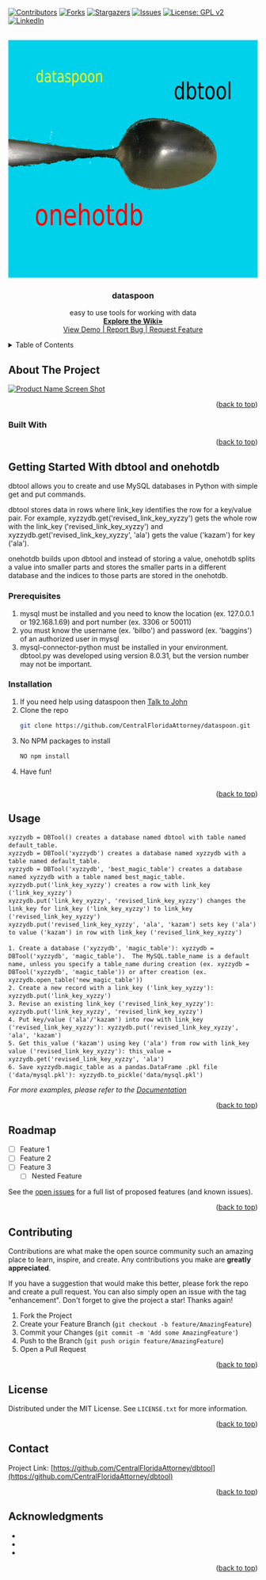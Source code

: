 <!-- Improved compatibility of back to top link: See: https://github.com/othneildrew/Best-README-Template/pull/73 -->
<a name="readme-top"></a>
<!--
*** Thanks for checking out the Best-README-Template. If you have a suggestion
*** that would make this better, please fork the repo and create a pull request
*** or simply open an issue with the tag "enhancement".
*** Don't forget to give the project a star!
*** Thanks again! Now go create something AMAZING! :D
-->



<!-- PROJECT SHIELDS -->
<!--
*** I'm using markdown "reference style" links for readability.
*** Reference links are enclosed in brackets [ ] instead of parentheses ( ).
*** See the bottom of this document for the declaration of the reference variables
*** for contributors-url, forks-url, etc. This is an optional, concise syntax you may use.
*** https://www.markdownguide.org/basic-syntax/#reference-style-links
-->
[![Contributors][contributors-shield]][contributors-url]
[![Forks][forks-shield]][forks-url]
[![Stargazers][stars-shield]][stars-url]
[![Issues][issues-shield]][issues-url]
[![License: GPL v2](https://img.shields.io/badge/License-GPL_v2-blue.svg)](https://www.gnu.org/licenses/old-licenses/gpl-2.0.en.html)
[![LinkedIn][linkedin-shield]][linkedin-url]



<!-- PROJECT LOGO -->
<br />
<div align="center">
  <a href="https://github.com/CentralFloridaAttorney/dbtool">
    <img src="images/onehotdb.png" alt="Logo" width="1280" height="480">
  </a>
<h3 align="center">dataspoon</h3>
  <p align="center">
    easy to use tools for working with data
    <br />
    <a href="https://github.com/CentralFloridaAttorney/dataspoon/wiki"><strong>Explore the Wiki»</strong></a>
    <br />
    <a href="https://github.com/CentralFloridaAttorney/dbtool">View Demo | </a>
    <a href="https://github.com/CentralFloridaAttorney/dbtool/issues">Report Bug | </a>
    <a href="https://github.com/CentralFloridaAttorney/dbtool/issues">Request Feature</a>
  </p>
</div>



<!-- TABLE OF CONTENTS -->
<details>
  <summary>Table of Contents</summary>
  <ol>
    <li>
      <a href="#about-the-project">About The Project</a>
      <ul>
        <li><a href="#built-with">Built With</a></li>

      </ul>
    </li>
    <li>
      <a href="#getting-started">Getting Started</a>
      <ul>
        <li><a href="#prerequisites">Prerequisites</a></li>
        <li><a href="#installation">Installation</a></li>
      </ul>
    </li>
    <li><a href="#usage">Usage</a></li>
    <li><a href="#roadmap">Roadmap</a></li>
    <li><a href="#contributing">Contributing</a></li>
    <li><a href="#license">License</a></li>
    <li><a href="#contact">Contact</a></li>
    <li><a href="#acknowledgments">Acknowledgments</a></li>
  </ol>
</details>



<!-- ABOUT THE PROJECT -->
## About The Project

[![Product Name Screen Shot][product-screenshot]](https://example.com)




<p align="right">(<a href="#readme-top">back to top</a>)</p>



### Built With


<p align="right">(<a href="#readme-top">back to top</a>)</p>



<!-- GETTING STARTED -->
## Getting Started With dbtool and onehotdb

dbtool allows you to create and use MySQL databases in Python with simple get and put commands.

dbtool stores data in rows where link_key identifies the row for a key/value pair.  For example, xyzzydb.get('revised_link_key_xyzzy') gets the whole row with the link_key ('revised_link_key_xyzzy') and xyzzydb.get('revised_link_key_xyzzy', 'ala') gets the value ('kazam') for key ('ala').

onehotdb builds upon dbtool and instead of storing a value, onehotdb splits a value into smaller parts and stores the smaller parts in a different database and the indices to those parts are stored in the onehotdb.

### Prerequisites

1. mysql must be installed and you need to know the location (ex. 127.0.0.1 or 192.168.1.69) and port number (ex. 3306 or 50011)
2. you must know the username (ex. 'bilbo') and password (ex. 'baggins') of an authorized user in mysql
3. mysql-connector-python must be installed in your environment.  dbtool.py was developed using version 8.0.31, but the version number may not be important.


### Installation

1. If you need help using dataspoon then [Talk to John](https://centralfloridaattorney.net/schedule-consultation/)
2. Clone the repo
   ```sh
   git clone https://github.com/CentralFloridaAttorney/dataspoon.git
   ```
3. No NPM packages to install
   ```sh
   NO npm install
   ```
4. Have fun!
   ```

<p align="right">(<a href="#readme-top">back to top</a>)</p>



<!-- USAGE EXAMPLES -->
## Usage

    xyzzydb = DBTool() creates a database named dbtool with table named default_table.
    xyzzydb = DBTool('xyzzydb') creates a database named xyzzydb with a table named default_table.
    xyzzydb = DBTool('xyzzydb', 'best_magic_table') creates a database named xyzzydb with a table named best_magic_table.
    xyzzydb.put('link_key_xyzzy') creates a row with link_key ('link_key_xyzzy')
    xyzzydb.put('link_key_xyzzy', 'revised_link_key_xyzzy') changes the link_key for link_key ('link_key_xyzzy') to link_key ('revised_link_key_xyzzy')
    xyzzydb.put('revised_link_key_xyzzy', 'ala', 'kazam') sets key ('ala') to value ('kazam') in row with link_key ('revised_link_key_xyzzy')
    
    1. Create a database ('xyzzydb', 'magic_table'): xyzzydb = DBTool('xyzzydb', 'magic_table').  The MySQL.table_name is a default name, unless you specify a table_name during creation (ex. xyzzydb = DBTool('xyzzydb', 'magic_table')) or after creation (ex. xyzzydb.open_table('new_magic_table'))
    2. Create a new record with a link_key ('link_key_xyzzy'): xyzzydb.put('link_key_xyzzy')
    3. Revise an existing link_key ('revised_link_key_xyzzy'): xyzzydb.put('link_key_xyzzy', 'revised_link_key_xyzzy')
    4. Put key/value ('ala'/'kazam') into row with link_key ('revised_link_key_xyzzy'): xyzzydb.put('revised_link_key_xyzzy', 'ala', 'kazam')
    5. Get this_value ('kazam') using key ('ala') from row with link_key value ('revised_link_key_xyzzy'): this_value = xyzzydb.get('revised_link_key_xyzzy', 'ala')
    6. Save xyzzydb.magic_table as a pandas.DataFrame .pkl file ('data/mysql.pkl'): xyzzydb.to_pickle('data/mysql.pkl')

_For more examples, please refer to the [Documentation](https://example.com)_

<p align="right">(<a href="#readme-top">back to top</a>)</p>



<!-- ROADMAP -->
## Roadmap

- [ ] Feature 1
- [ ] Feature 2
- [ ] Feature 3
    - [ ] Nested Feature

See the [open issues](https://github.com/CentralFloridaAttorney/dbtool/issues) for a full list of proposed features (and known issues).

<p align="right">(<a href="#readme-top">back to top</a>)</p>



<!-- CONTRIBUTING -->
## Contributing

Contributions are what make the open source community such an amazing place to learn, inspire, and create. Any contributions you make are **greatly appreciated**.

If you have a suggestion that would make this better, please fork the repo and create a pull request. You can also simply open an issue with the tag "enhancement".
Don't forget to give the project a star! Thanks again!

1. Fork the Project
2. Create your Feature Branch (`git checkout -b feature/AmazingFeature`)
3. Commit your Changes (`git commit -m 'Add some AmazingFeature'`)
4. Push to the Branch (`git push origin feature/AmazingFeature`)
5. Open a Pull Request

<p align="right">(<a href="#readme-top">back to top</a>)</p>



<!-- LICENSE -->
## License

Distributed under the MIT License. See `LICENSE.txt` for more information.

<p align="right">(<a href="#readme-top">back to top</a>)</p>



<!-- CONTACT -->
## Contact

Project Link: [https://github.com/CentralFloridaAttorney/dbtool](https://github.com/CentralFloridaAttorney/dbtool)

<p align="right">(<a href="#readme-top">back to top</a>)</p>



<!-- ACKNOWLEDGMENTS -->
## Acknowledgments

* []()
* []()
* []()

<p align="right">(<a href="#readme-top">back to top</a>)</p>



<!-- MARKDOWN LINKS & IMAGES -->
<!-- https://www.markdownguide.org/basic-syntax/#reference-style-links -->
[contributors-shield]: https://img.shields.io/github/contributors/CentralFloridaAttorney/dbtool.svg?style=for-the-badge
[contributors-url]: https://github.com/CentralFloridaAttorney/dbtool/graphs/contributors
[forks-shield]: https://img.shields.io/github/forks/CentralFloridaAttorney/dbtool.svg?style=for-the-badge
[forks-url]: https://github.com/CentralFloridaAttorney/dbtool/network/members
[stars-shield]: https://img.shields.io/github/stars/CentralFloridaAttorney/dbtool.svg?style=for-the-badge
[stars-url]: https://github.com/CentralFloridaAttorney/dbtool/stargazers
[issues-shield]: https://img.shields.io/github/issues/CentralFloridaAttorney/dbtool.svg?style=for-the-badge
[issues-url]: https://github.com/CentralFloridaAttorney/dbtool/issues
[license-shield]: https://img.shields.io/github/license/CentralFloridaAttorney/dbtool.svg?style=for-the-badge
[license-url]: https://github.com/CentralFloridaAttorney/dbtool/blob/master/LICENSE.txt
[linkedin-shield]: https://img.shields.io/badge/-LinkedIn-black.svg?style=for-the-badge&logo=linkedin&colorB=555
[linkedin-url]:https://www.linkedin.com/in/john-m-iriye-3136478
[product-screenshot]: images/dataspoon_project.png
[Next.js]: https://img.shields.io/badge/next.js-000000?style=for-the-badge&logo=nextdotjs&logoColor=white
[Next-url]: https://nextjs.org/
[React.js]: https://img.shields.io/badge/React-20232A?style=for-the-badge&logo=react&logoColor=61DAFB
[React-url]: https://reactjs.org/
[Vue.js]: https://img.shields.io/badge/Vue.js-35495E?style=for-the-badge&logo=vuedotjs&logoColor=4FC08D
[Vue-url]: https://vuejs.org/
[Angular.io]: https://img.shields.io/badge/Angular-DD0031?style=for-the-badge&logo=angular&logoColor=white
[Angular-url]: https://angular.io/
[Svelte.dev]: https://img.shields.io/badge/Svelte-4A4A55?style=for-the-badge&logo=svelte&logoColor=FF3E00
[Svelte-url]: https://svelte.dev/
[Laravel.com]: https://img.shields.io/badge/Laravel-FF2D20?style=for-the-badge&logo=laravel&logoColor=white
[Laravel-url]: https://laravel.com
[Bootstrap.com]: https://img.shields.io/badge/Bootstrap-563D7C?style=for-the-badge&logo=bootstrap&logoColor=white
[Bootstrap-url]: https://getbootstrap.com
[JQuery.com]: https://img.shields.io/badge/jQuery-0769AD?style=for-the-badge&logo=jquery&logoColor=white
[JQuery-url]: https://jquery.com 
